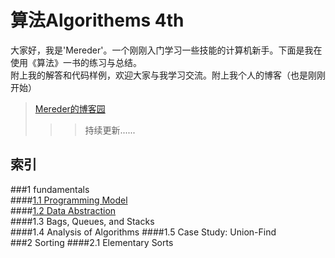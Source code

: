 算法Algorithems 4th
====
大家好，我是'Mereder'。一个刚刚入门学习一些技能的计算机新手。下面是我在使用《算法》一书的练习与总结。<br>
附上我的解答和代码样例，欢迎大家与我学习交流。附上我个人的博客（也是刚刚开始）<br>

>[Mereder的博客园](http://www.cnblogs.com/mereder/ "Mereder的博客园") <br>
>>>持续更新......<br>


索引
----
###1 fundamentals <br/>
####[1.1 Programming Model](https://github.com/Mereder/Algorithms_4th/tree/master/src/com/mereder/Algs_Exercise/Exercises1_1 )  <br/>
####[1.2 Data Abstraction](https://github.com/Mereder/Algorithms_4th/tree/master/src/com/mereder/Algs_Exercise/Exercises1_2 ) <br>
####1.3 Bags, Queues, and Stacks <br>
####1.4 Analysis of Algorithms
####1.5 Case Study: Union-Find
<br>
###2 Sorting
####2.1 Elementary Sorts
